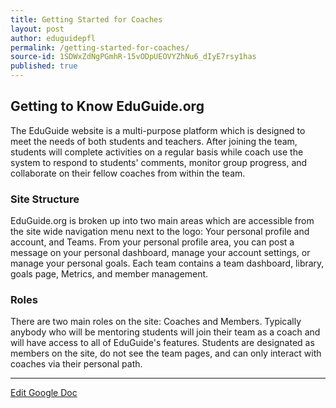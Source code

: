 ```yaml
---
title: Getting Started for Coaches
layout: post
author: eduguidepfl
permalink: /getting-started-for-coaches/
source-id: 1SDWxZdNgPGmhR-15vODpUEOVYZhNu6_dIyE7rsy1has
published: true
---
```

## Getting to Know EduGuide.org

The EduGuide website is a multi-purpose platform which is designed to meet the needs of both students and teachers. After joining the team, students will complete activities on a regular basis while coach use the system to respond to students' comments, monitor group progress, and collaborate on their fellow coaches from within the team.

### Site Structure

EduGuide.org is broken up into two main areas which are accessible from the site wide navigation menu next to the logo: Your personal profile and account, and Teams. From your personal profile area, you can post a message on your personal dashboard, manage your account settings, or manage your personal goals. Each team contains a team dashboard, library, goals page, Metrics, and member management.

### Roles

There are two main roles on the site: Coaches and Members. Typically anybody who will be mentoring students will join their team as a coach and will have access to all of EduGuide's features. Students are designated as members on the site, do not see the team pages, and can only interact with coaches via their personal path.

* * *


[Edit Google Doc](https://docs.google.com/document/d/1SDWxZdNgPGmhR-15vODpUEOVYZhNu6_dIyE7rsy1has/edit?usp=sharing)

